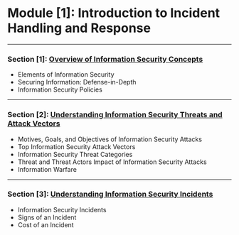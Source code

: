 # Module [1]: Introduction to Incident Handling and Response

***
### Section [1]: [Overview of Information Security Concepts]()
- Elements of Information Security
- Securing Information: Defense-in-Depth 
- Information Security Policies

***
### Section [2]: [Understanding Information Security Threats and Attack Vectors]()
- Motives, Goals, and Objectives of Information Security Attacks 
- Top Information Security Attack Vectors 
- Information Security Threat Categories 
- Threat and Threat Actors Impact of Information Security Attacks 
- Information Warfare

***
### Section [3]: [Understanding Information Security Incidents]()
- Information Security Incidents
- Signs of an Incident
- Cost of an Incident

